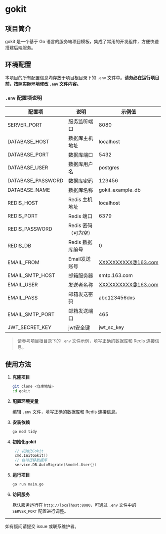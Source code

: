 # gokit

## 项目简介

gokit 是一个基于 Go 语言的服务端项目模板，集成了常用的开发组件，方便快速搭建后端服务。

## 环境配置

本项目的所有配置信息均存放于项目根目录下的 `.env` 文件中。**请务必在运行项目前，按照实际环境修改 `.env` 文件内容。**

### `.env` 配置项说明

| 配置项              | 说明                   | 示例值                |
|---------------------|------------------------|-----------------------|
| SERVER_PORT         | 服务监听端口           | 8080                  |
| DATABASE_HOST       | 数据库主机地址         | localhost             |
| DATABASE_PORT       | 数据库端口             | 5432                  |
| DATABASE_USER       | 数据库用户名           | postgres              |
| DATABASE_PASSWORD   | 数据库密码             | 123456                |
| DATABASE_NAME       | 数据库名称             | gokit_example_db      |
| REDIS_HOST          | Redis 主机地址         | localhost             |
| REDIS_PORT          | Redis 端口             | 6379                  |
| REDIS_PASSWORD      | Redis 密码（可为空）   |                       |
| REDIS_DB            | Redis 数据库编号       | 0                     |
| EMAIL_FROM          | Email发送账号          | XXXXXXXXXX@163.com    |
| EMAIL_SMTP_HOST     | 邮箱服务器             | smtp.163.com           |
| EMAIL_USER          | 发送者名称              | XXXXXXXXXX@163.com     |
| EMAIL_PASS          | 邮箱发送密码             | abc123456dxs           |
| EMAIL_SMTP_PORT     | 邮箱发送端口              |465                    | 
| JWT_SECRET_KEY      | jwt安全键                |jwt_sc_key          |

> 请参考项目根目录下的 `.env` 文件示例，填写正确的数据库和 Redis 连接信息。

## 使用方法

1. **克隆项目**

   ```bash
   git clone <仓库地址>
   cd gokit
   ```

2. **配置环境变量**

   编辑 `.env` 文件，填写正确的数据库和 Redis 连接信息。

3. **安装依赖**

   ```bash
   go mod tidy
   ```
4. **初始化gokit**
   ```go
    // 初始化Gokit
	cmd.InitGokit()
	// 自动迁移数据库
	service.DB.AutoMigrate(&model.User{})
   ```

5. **运行项目**

   ```bash
   go run main.go
   ```

6. **访问服务**

   默认服务运行在 `http://localhost:8080`，可通过 `.env` 文件中的 `SERVER_PORT` 配置进行调整。

---

如有疑问请提交 issue 或联系维护者。

